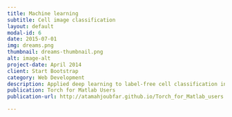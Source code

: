 ```yaml
---
title: Machine learning
subtitle: Cell image classification
layout: default
modal-id: 6
date: 2015-07-01
img: dreams.png
thumbnail: dreams-thumbnail.png
alt: image-alt
project-date: April 2014
client: Start Bootstrap
category: Web Development
description: Applied deep learning to label-free cell classification in imaging flow cytometry.
publication: Torch for Matlab Users
publication-url: http://atamahjoubfar.github.io/Torch_for_Matlab_users.pdf

---
```

